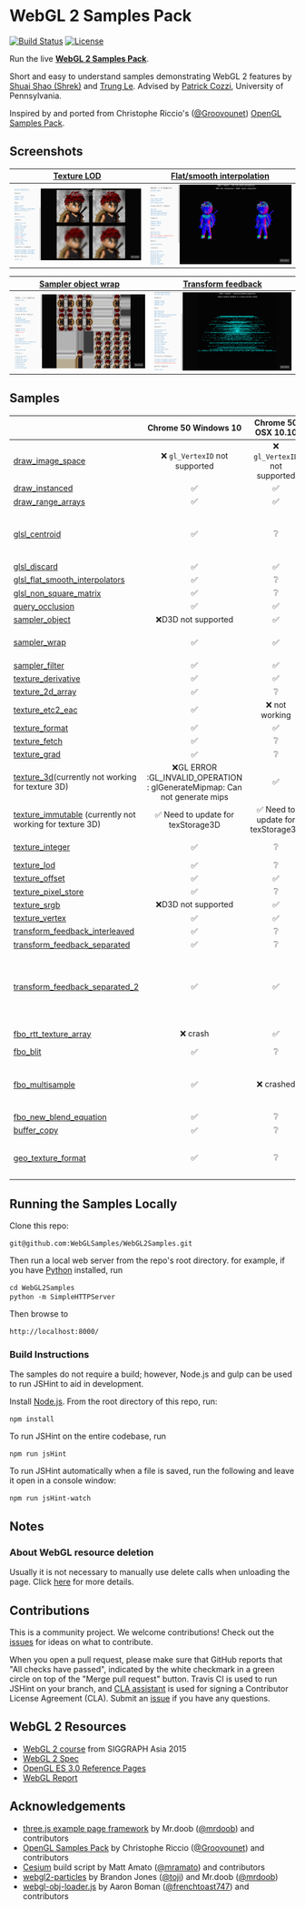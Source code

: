 WebGL 2 Samples Pack
=====================

[![Build Status](https://travis-ci.org/WebGLSamples/WebGL2Samples.svg?branch=master)](https://travis-ci.org/WebGLSamples/WebGL2Samples)
[![License](http://img.shields.io/:license-mit-blue.svg)](https://github.com/WebGLSamples/WebGL2Samples/blob/master/LICENSE.md)

Run the live **[WebGL 2 Samples Pack](http://webglsamples.org/WebGL2Samples/)**.

Short and easy to understand samples demonstrating WebGL 2 features by [Shuai Shao (Shrek)](https://www.linkedin.com/in/shuai-shao-3718818b) and [Trung Le](http://www.trungtuanle.com/). Advised by [Patrick Cozzi](http://www.seas.upenn.edu/~pcozzi/), University of Pennsylvania.

Inspired by and ported from Christophe Riccio's ([@Groovounet](https://github.com/Groovounet)) [OpenGL Samples Pack](https://github.com/g-truc/ogl-samples).

## Screenshots

| [Texture LOD](http://webglsamples.org/WebGL2Samples/#texture_lod) | [Flat/smooth interpolation](http://webglsamples.org/WebGL2Samples/#glsl_flat_smooth_interpolators) |
| --- | ----|
|[![Screenshot texture LOD](assets/img/screenshot_texture_lod.png)](http://webglsamples.org/WebGL2Samples/#texture_lod) | [![Screenshot flat smooth](assets/img/screenshot_flat_smooth.png)](http://webglsamples.org/WebGL2Samples/#glsl_flat_smooth_interpolators)|

| [Sampler object wrap](http://webglsamples.org/WebGL2Samples/#sampler_wrap) | [Transform feedback](http://webglsamples.org/WebGL2Samples/#transform_feedback_separated_2) |
| --- | ----|
|[![Screenshot sampler object wrap](assets/img/screenshot_sampler_object.png)](http://webglsamples.org/WebGL2Samples/#sampler_wrap) | [![Screenshot transform feedback](assets/img/screenshot_transform_feedback.png)](http://webglsamples.org/WebGL2Samples/#transform_feedback_separated_2)|

## Samples

|              | Chrome 50 Windows 10| Chrome 50 OSX 10.10| Firefox 46 Windows 10| Firefox 45 OSX 10.10|
|--------------|:-----------------:|:--------------------------------------:|:-----------------:|:-----------------------:|
|[draw_image_space](http://webglsamples.org/WebGL2Samples/#draw_image_space)|:x: `gl_VertexID` not supported|:x: `gl_VertexID` not supported|:x: `gl_VertexID` not supported|:x: `gl_VertexID` not supported|
|[draw_instanced](http://webglsamples.org/WebGL2Samples/#draw_instanced)|:white_check_mark: |:white_check_mark:| :white_check_mark:|:white_check_mark:|
|[draw_range_arrays](http://webglsamples.org/WebGL2Samples/#draw_range_arrays)|:white_check_mark: | :white_check_mark:|:white_check_mark:|:white_check_mark:|
|[glsl_centroid](http://webglsamples.org/WebGL2Samples/#glsl_centroid)|:white_check_mark: |:grey_question:| :x: WebGL: renderbufferStorageMultisample: Multisampling is still under development, and is currently disabled.|:grey_question:|
|[glsl_discard](http://webglsamples.org/WebGL2Samples/#glsl_discard)|:white_check_mark: |:white_check_mark:| :white_check_mark:|:white_check_mark:|
|[glsl_flat_smooth_interpolators](http://webglsamples.org/WebGL2Samples/#glsl_flat_smooth_interpolators)|:white_check_mark: |:grey_question:| :white_check_mark: |:grey_question:|
|[glsl_non_square_matrix](http://webglsamples.org/WebGL2Samples/#glsl_non_square_matrix)|:white_check_mark: |:grey_question:| :white_check_mark: |:grey_question:|
|[query_occlusion](http://webglsamples.org/WebGL2Samples/#query_occlusion)|:white_check_mark:|:white_check_mark:| :white_check_mark:|:white_check_mark:|
|[sampler_object](http://webglsamples.org/WebGL2Samples/#sampler_filter)|:x:D3D not supported|:white_check_mark:| :x: D3D not supported|:white_check_mark:|
|[sampler_wrap](http://webglsamples.org/WebGL2Samples/#sampler_filter)|:white_check_mark:|:white_check_mark:| :x: Error: WebGL: samplerParameteri: invalid sampler|:white_check_mark:|
|[sampler_filter](http://webglsamples.org/WebGL2Samples/#sampler_filter)|:white_check_mark:|:white_check_mark:|:white_check_mark:|:white_check_mark:|
|[texture_derivative](http://webglsamples.org/WebGL2Samples/#texture_derivative)|:white_check_mark:|:white_check_mark:|:white_check_mark:|:white_check_mark:|
|[texture_2d_array](http://webglsamples.org/WebGL2Samples/#texture_2d_array)|:white_check_mark:|:grey_question:|:white_check_mark:|:grey_question:|
|[texture_etc2_eac](http://webglsamples.org/WebGL2Samples/#texture_etc2_eac)|:white_check_mark:|:x: not working|:x: compressedTexImage2D: Invalid internalFormat: 0x9278 |:x: not working|
|[texture_format](http://webglsamples.org/WebGL2Samples/#texture_format)|:white_check_mark:|:white_check_mark:|:white_check_mark:|:white_check_mark:|
|[texture_fetch](http://webglsamples.org/WebGL2Samples/#texture_fetch)|:white_check_mark:|:grey_question:|:white_check_mark:|:grey_question:|
|[texture_grad](http://webglsamples.org/WebGL2Samples/#texture_grad)|:white_check_mark:|:grey_question:|:white_check_mark:|:grey_question:|
|[texture_3d](http://webglsamples.org/WebGL2Samples/#texture_3d)(currently not working for texture 3D)|:x:GL ERROR :GL_INVALID_OPERATION : glGenerateMipmap: Can not generate mips|:white_check_mark:|:x: drawArraysInstanced: Active texture 0 for target 0x806f is 'incomplete'|:white_check_mark:|
|[texture_immutable](http://webglsamples.org/WebGL2Samples/#texture_immutable) (currently not working for texture 3D)|:white_check_mark: Need to update for texStorage3D|:white_check_mark: Need to update for texStorage3D|:white_check_mark: Need to update for texStorage3D|:white_check_mark:|
|[texture_integer](http://webglsamples.org/WebGL2Samples/#texture_integer)|:white_check_mark:|:grey_question:|:x: Error: Driver ran out of memory during upload|:grey_question:|
|[texture_lod](http://webglsamples.org/WebGL2Samples/#texture_lod)|:white_check_mark:|:grey_question:|:white_check_mark:|:grey_question:|
|[texture_offset](http://webglsamples.org/WebGL2Samples/#texture_offset)|:white_check_mark:|:white_check_mark:|:white_check_mark:|:white_check_mark:|
|[texture_pixel_store](http://webglsamples.org/WebGL2Samples/#texture_pixel_store)|:white_check_mark:|:grey_question:|:white_check_mark:|:grey_question:|
|[texture_srgb](http://webglsamples.org/WebGL2Samples/#texture_srgb)|:x:D3D not supported|:white_check_mark:|:x:D3D not supported|:white_check_mark:|
|[texture_vertex](http://webglsamples.org/WebGL2Samples/#texture_vertex)|:white_check_mark:|:white_check_mark:|:white_check_mark:|:white_check_mark:|
|[transform_feedback_interleaved](http://webglsamples.org/WebGL2Samples/#transform_feedback_interleaved)|:white_check_mark:|:grey_question:|:white_check_mark:|:grey_question:|
|[transform_feedback_separated](http://webglsamples.org/WebGL2Samples/#transform_feedback_separated)|:white_check_mark:|:grey_question:|:white_check_mark:|:grey_question:|
|[transform_feedback_separated_2](http://webglsamples.org/WebGL2Samples/#transform_feedback_separated_2)|:white_check_mark:|:white_check_mark:|:grey_question:|:x: exceeded maxium varyings for transform feedback|
|[fbo_rtt_texture_array](http://webglsamples.org/WebGL2Samples/#fbo_rtt_texture_array)|:x: crash|:white_check_mark:|:x: crash|:x: not working|
|[fbo_blit](http://webglsamples.org/WebGL2Samples/#fbo_blit)|:white_check_mark:|:grey_question:|:white_check_mark:|:grey_question:|
|[fbo_multisample](http://webglsamples.org/WebGL2Samples/#fbo_multisample)|:white_check_mark:|:x: crashed|:x: WebGL: renderbufferStorageMultisample: Multisampling is still under development, and is currently disabled|:x: crashed|
|[fbo_new_blend_equation](http://webglsamples.org/WebGL2Samples/#fbo_new_blend_equation)|:white_check_mark:|:grey_question:|:white_check_mark:|:grey_question:|
|[buffer_copy](http://webglsamples.org/WebGL2Samples/#buffer_copy)|:white_check_mark:|:grey_question:|:white_check_mark:|:grey_question:|
|[geo_texture_format](http://webglsamples.org/WebGL2Samples/#geo_texture_format)|:white_check_mark:|:grey_question:|:x:Error: WebGL: drawElementsInstanced: integer overflow occured while checking vertex attrib 3|:grey_question:|

## Running the Samples Locally

Clone this repo:
```
git@github.com:WebGLSamples/WebGL2Samples.git
```

Then run a local web server from the repo's root directory.  for example, if you have [Python](https://www.python.org/) installed, run
```
cd WebGL2Samples
python -m SimpleHTTPServer
```
Then browse to
```
http://localhost:8000/
```

### Build Instructions

The samples do not require a build; however, Node.js and gulp can be used to run JSHint to aid in development.

Install [Node.js](http://nodejs.org/).  From the root directory of this repo, run:
```
npm install
```
To run JSHint on the entire codebase, run
```
npm run jsHint
```
To run JSHint automatically when a file is saved, run the following and leave it open in a console window:
```
npm run jsHint-watch
```

## Notes

### About WebGL resource deletion

Usually it is not necessary to manually use delete calls when unloading the page. 
Click [here](https://www.khronos.org/registry/webgl/specs/latest/1.0/#3) for more details. 

## Contributions

This is a community project.  We welcome contributions!  Check out the [issues](https://github.com/WebGLSamples/WebGL2Samples/issues) for ideas on what to contribute.

When you open a pull request, please make sure that GitHub reports that "All checks have passed", indicated by the white checkmark in a green circle on top of the "Merge pull request" button.  Travis CI is used to run JSHint on your branch, and [CLA assistant](https://cla-assistant.io/) is used for signing a Contributor License Agreement (CLA).  Submit an [issue](https://github.com/WebGLSamples/WebGL2Samples/issues) if you have any questions.

## WebGL 2 Resources

* [WebGL 2 course](https://docs.google.com/presentation/d/1Orx0GB0cQcYhHkYsaEcoo5js3c5-pv7ahPniIRIzzfg/edit?usp=sharing) from SIGGRAPH Asia 2015
* [WebGL 2 Spec](https://www.khronos.org/registry/webgl/specs/latest/2.0/)
* [OpenGL ES 3.0 Reference Pages](https://www.khronos.org/opengles/sdk/docs/man3/)
* [WebGL Report](http://webglreport.com/)

## Acknowledgements

* [three.js example page framework](https://github.com/mrdoob/three.js) by Mr.doob ([@mrdoob](https://github.com/mrdoob)) and contributors
* [OpenGL Samples Pack](https://github.com/g-truc/ogl-samples) by Christophe Riccio ([@Groovounet](https://github.com/Groovounet)) and contributors
* [Cesium](https://github.com/AnalyticalGraphicsInc/cesium) build script by Matt Amato ([@mramato](https://github.com/mramato)) and contributors
* [webgl2-particles](https://github.com/toji/webgl2-particles) by Brandon Jones ([@toji](https://github.com/toji)) and Mr.doob ([@mrdoob](https://github.com/mrdoob))
* [webgl-obj-loader.js](https://github.com/frenchtoast747/webgl-obj-loader) by Aaron Boman ([@frenchtoast747](https://github.com/frenchtoast747)) and contributors
